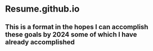 # Resume.github.io

## This is a format in the hopes I can accomplish these goals by 2024 some of which I have already accomplished 
